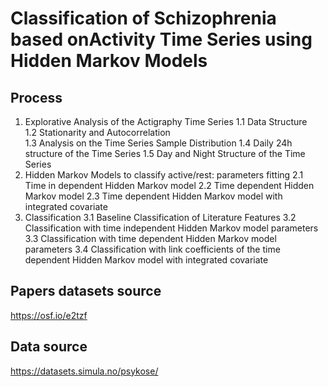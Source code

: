 # Classification of Schizophrenia based onActivity Time Series using Hidden Markov Models




## Process
1. Explorative Analysis of the Actigraphy Time Series
	1.1 Data Structure  
	1.2 Stationarity and Autocorrelation  
	1.3  Analysis on the Time Series Sample Distribution
	1.4  Daily 24h structure of the Time Series
	1.5  Day and Night Structure of the Time Series
2. Hidden Markov Models to classify active/rest: parameters fitting
	2.1 Time in dependent Hidden Markov model
	2.2 Time dependent Hidden Markov model
	2.3 Time dependent Hidden Markov model with integrated covariate
3. Classification
	3.1 Baseline Classification of Literature Features
	3.2 Classification with time independent Hidden Markov model parameters
	3.3 Classification with time dependent Hidden Markov model parameters
	3.4 Classification with link coefficients of the time dependent Hidden Markov model with integrated covariate

## Papers datasets source
https://osf.io/e2tzf

## Data source
https://datasets.simula.no/psykose/
